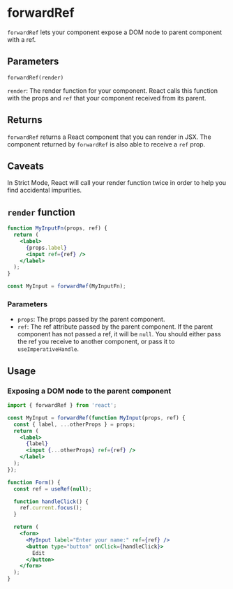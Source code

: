 # forwardRef

`forwardRef` lets your component expose a DOM node to parent component with a ref.


## Parameters

```
forwardRef(render)
```

`render`: The render function for your component. React calls this function with the props and `ref` that your component received from its parent.


## Returns

`forwardRef` returns a React component that you can render in JSX. The component returned by `forwardRef` is also able to receive a `ref` prop.


## Caveats

In Strict Mode, React will call your render function twice in order to help you find accidental impurities.


## `render` function

```jsx
function MyInputFn(props, ref) {
  return (
    <label>
      {props.label}
      <input ref={ref} />
    </label>
  );
}
```

```jsx
const MyInput = forwardRef(MyInputFn);
```

### Parameters 

- `props`: The props passed by the parent component.
- `ref`:  The ref attribute passed by the parent component. If the parent component has not passed a ref, it will be `null`. You should either pass the ref you receive to another component, or pass it to `useImperativeHandle`.


## Usage

### Exposing a DOM node to the parent component

```jsx
import { forwardRef } from 'react';

const MyInput = forwardRef(function MyInput(props, ref) {
  const { label, ...otherProps } = props;
  return (
    <label>
      {label}
      <input {...otherProps} ref={ref} />
    </label>
  );
});

function Form() {
  const ref = useRef(null);

  function handleClick() {
    ref.current.focus();
  }

  return (
    <form>
      <MyInput label="Enter your name:" ref={ref} />
      <button type="button" onClick={handleClick}>
        Edit
      </button>
    </form>
  );
}
```
